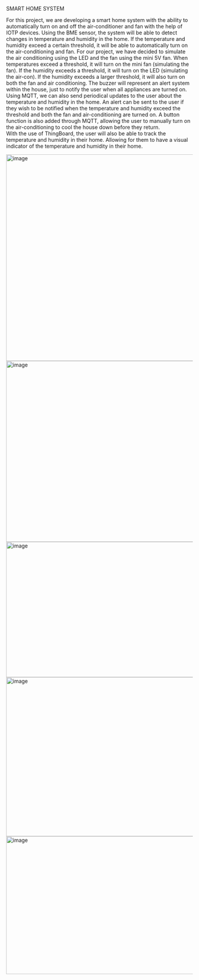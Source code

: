 SMART HOME SYSTEM

For this project, we are developing a smart home system with the ability to automatically turn on and off the air-conditioner and fan with the help of IOTP devices. 
Using the BME sensor, the system will be able to detect changes in temperature and humidity in the home. If the temperature and humidity exceed a certain threshold, it will be able to automatically turn on the air-conditioning and fan. 
For our project, we have decided to simulate the air conditioning using the LED and the fan using the mini 5V fan. When temperatures exceed a threshold, it will turn on the mini fan (simulating the fan). If the humidity exceeds a threshold, it will turn on the LED (simulating the air-con). If the humidity exceeds a larger threshold, it will also turn on both the fan and air conditioning. 
The buzzer will represent an alert system within the house, just to notify the user when all appliances are turned on. 
Using MQTT, we can also send periodical updates to the user about the temperature and humidity in the home. An alert can be sent to the user if they wish to be notified when the temperature and humidity exceed the threshold and both the fan and air-conditioning are turned on. A button function is also added through MQTT, allowing the user to manually turn on the air-conditioning to cool the house down before they return.  
With the use of ThingBoard, the user will also be able to track the temperature and humidity in their home. Allowing for them to have a visual indicator of the temperature and humidity in their home.

<img width="612" height="557" alt="image" src="https://github.com/user-attachments/assets/f6af77d5-956f-4831-8eaf-ebb0d1295d9d" />
<img width="736" height="488" alt="image" src="https://github.com/user-attachments/assets/8acf76c9-4797-4e6a-a4f1-ac0a0320630c" />
<img width="690" height="365" alt="image" src="https://github.com/user-attachments/assets/cd0f1982-4ac4-43fc-9ed8-1af5ffec9364" />
<img width="531" height="429" alt="image" src="https://github.com/user-attachments/assets/932b8074-1dc5-45ed-ae60-f73338b30367" />
<img width="824" height="372" alt="image" src="https://github.com/user-attachments/assets/c8c845c7-06b3-4884-b513-ac70c6988d60" />







